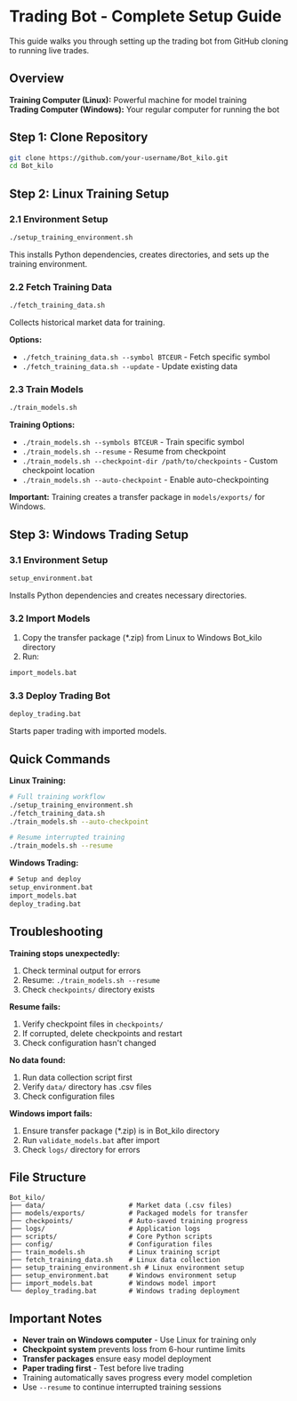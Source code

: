# Trading Bot - Complete Setup Guide

This guide walks you through setting up the trading bot from GitHub cloning to running live trades.

## Overview

**Training Computer (Linux):** Powerful machine for model training  
**Trading Computer (Windows):** Your regular computer for running the bot

## Step 1: Clone Repository

```bash
git clone https://github.com/your-username/Bot_kilo.git
cd Bot_kilo
```

## Step 2: Linux Training Setup

### 2.1 Environment Setup
```bash
./setup_training_environment.sh
```
This installs Python dependencies, creates directories, and sets up the training environment.

### 2.2 Fetch Training Data
```bash
./fetch_training_data.sh
```
Collects historical market data for training.

**Options:**
- `./fetch_training_data.sh --symbol BTCEUR` - Fetch specific symbol
- `./fetch_training_data.sh --update` - Update existing data

### 2.3 Train Models
```bash
./train_models.sh
```

**Training Options:**
- `./train_models.sh --symbols BTCEUR` - Train specific symbol
- `./train_models.sh --resume` - Resume from checkpoint
- `./train_models.sh --checkpoint-dir /path/to/checkpoints` - Custom checkpoint location
- `./train_models.sh --auto-checkpoint` - Enable auto-checkpointing

**Important:** Training creates a transfer package in `models/exports/` for Windows.

## Step 3: Windows Trading Setup

### 3.1 Environment Setup
```cmd
setup_environment.bat
```
Installs Python dependencies and creates necessary directories.

### 3.2 Import Models
1. Copy the transfer package (*.zip) from Linux to Windows Bot_kilo directory
2. Run:
```cmd
import_models.bat
```

### 3.3 Deploy Trading Bot
```cmd
deploy_trading.bat
```
Starts paper trading with imported models.

## Quick Commands

**Linux Training:**
```bash
# Full training workflow
./setup_training_environment.sh
./fetch_training_data.sh
./train_models.sh --auto-checkpoint

# Resume interrupted training
./train_models.sh --resume
```

**Windows Trading:**
```cmd
# Setup and deploy
setup_environment.bat
import_models.bat
deploy_trading.bat
```

## Troubleshooting

**Training stops unexpectedly:**
1. Check terminal output for errors
2. Resume: `./train_models.sh --resume`
3. Check `checkpoints/` directory exists

**Resume fails:**
1. Verify checkpoint files in `checkpoints/`
2. If corrupted, delete checkpoints and restart
3. Check configuration hasn't changed

**No data found:**
1. Run data collection script first
2. Verify `data/` directory has .csv files
3. Check configuration files

**Windows import fails:**
1. Ensure transfer package (*.zip) is in Bot_kilo directory
2. Run `validate_models.bat` after import
3. Check `logs/` directory for errors

## File Structure
```
Bot_kilo/
├── data/                     # Market data (.csv files)
├── models/exports/           # Packaged models for transfer
├── checkpoints/              # Auto-saved training progress
├── logs/                     # Application logs
├── scripts/                  # Core Python scripts
├── config/                   # Configuration files
├── train_models.sh           # Linux training script
├── fetch_training_data.sh    # Linux data collection
├── setup_training_environment.sh # Linux environment setup
├── setup_environment.bat     # Windows environment setup
├── import_models.bat         # Windows model import
└── deploy_trading.bat        # Windows trading deployment
```

## Important Notes

- **Never train on Windows computer** - Use Linux for training only
- **Checkpoint system** prevents loss from 6-hour runtime limits
- **Transfer packages** ensure easy model deployment
- **Paper trading first** - Test before live trading
- Training automatically saves progress every model completion
- Use `--resume` to continue interrupted training sessions